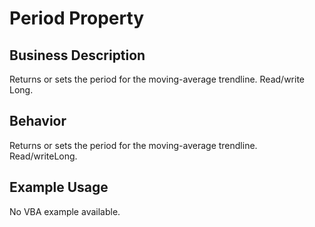 # Period Property

## Business Description
Returns or sets the period for the moving-average trendline. Read/write Long.

## Behavior
Returns or sets the period for the moving-average trendline. Read/writeLong.

## Example Usage
No VBA example available.